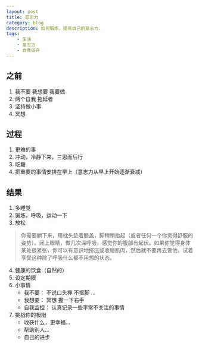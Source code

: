 ```yaml
---
layout: post
title: 意志力
category: blog
description: 如何锻炼，提高自己的意志力.
tags:
    - 生活
    - 意志力
    - 自我提升
---
```

## 之前
1. 我不要 我想要 我要做
2. 两个自我 拖延者
3. 坚持做小事
4. 冥想

## 过程
1. 更难的事
2. 冲动，冷静下来，三思而后行
3. 吃糖
4. 把重要的事情安排在早上（意志力从早上开始逐渐衰减）

## 结果
1. 多睡觉
2. 锻炼，呼吸，运动一下
3. 放松  
>你需要躺下来，用枕头垫着膝盖，脚稍稍抬起（或者任何一个你觉得舒服的姿势）。闭上眼睛，做几次深呼吸，感觉你的腹部有起伏。如果你觉得身体某处很紧张，你可以有意识地挤压或收缩肌肉，然后就不要再去管他，试着享受这种除了呼吸什么都不用想的状态。  

4. 健康的饮食（自然的）
5. 设定期限
6. 小事情
	* 我不要： 不说口头禅 不抠脚 ...
	* 我想要： 冥想 握一下右手
	* 自我监控： 认真记录一些平常不关注的事情  
7. 挑战你的极限
	* 收获什么，更幸福...
	* 帮助别人...
	* 自己的进步
